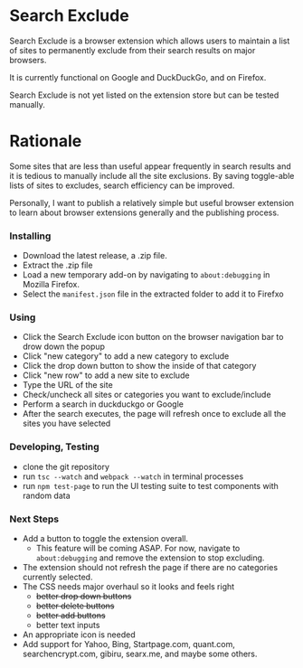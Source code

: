 # Search Exclude

Search Exclude is a browser extension which allows users to maintain a list of sites to permanently exclude from their search results on major browsers.

It is currently functional on Google and DuckDuckGo, and on Firefox. 

Search Exclude is not yet listed on the extension store but can be tested manually. 

# Rationale

Some sites that are less than useful appear frequently in search results and it is tedious to manually include all the site exclusions. By saving toggle-able lists of sites to excludes, search efficiency can be improved.

Personally, I want to publish a relatively simple but useful browser extension to learn about browser extensions generally and the publishing process.
### Installing

- Download the latest release, a .zip file.
- Extract the .zip file
- Load a new temporary add-on by navigating to `about:debugging` in Mozilla Firefox.
- Select the `manifest.json` file in the extracted folder to add it to Firefxo

### Using

- Click the Search Exclude icon button on the browser navigation bar to drow down the popup
- Click "new category" to add a new category to exclude
- Click the drop down button to show the inside of that category
- Click "new row" to add a new site to exclude
- Type the URL of the site
- Check/uncheck all sites or categories you want to exclude/include
- Perform a search in duckduckgo or Google
- After the search executes, the page will refresh once to exclude all the sites you have selected

### Developing, Testing

- clone the git repository
- run `tsc --watch` and `webpack --watch` in terminal processes
- run `npm test-page` to run the UI testing suite to test components with random data

### Next Steps

- Add a button to toggle the extension overall.
    - This feature will be coming ASAP. For now, navigate to `about:debugging` and remove the extension to stop excluding.
- The extension should not refresh the page if there are no categories currently selected.
- The CSS needs major overhaul so it looks and feels right
    - ~~better drop down buttons~~
    - ~~better delete buttons~~
    - ~~better add buttons~~
    - better text inputs
- An appropriate icon is needed
- Add support for Yahoo, Bing, Startpage.com, quant.com, searchencrypt.com, gibiru, searx.me, and maybe some others.